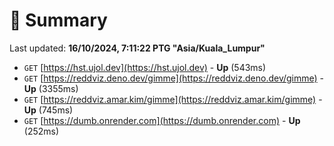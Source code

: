 # 📖 Summary
Last updated: **16/10/2024, 7:11:22 PTG "Asia/Kuala_Lumpur"**

- `GET` [https://hst.ujol.dev](https://hst.ujol.dev) - **Up** (543ms)
- `GET` [https://reddviz.deno.dev/gimme](https://reddviz.deno.dev/gimme) - **Up** (3355ms)
- `GET` [https://reddviz.amar.kim/gimme](https://reddviz.amar.kim/gimme) - **Up** (745ms)
- `GET` [https://dumb.onrender.com](https://dumb.onrender.com) - **Up** (252ms)
